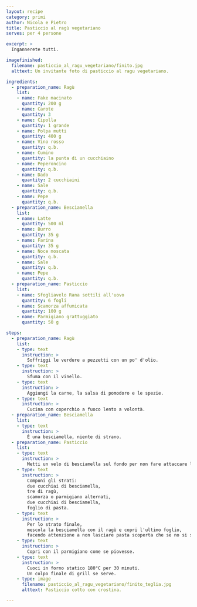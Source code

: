 ```yaml
---
layout: recipe
category: primi
author: Nicola e Pietro
title: Pasticcio al ragù vegetariano
serves: per 4 persone

excerpt: >
  Ingannerete tutti.

imagefinished:
  filename: pasticcio_al_ragu_vegetariano/finito.jpg
  alttext: Un invitante foto di pasticcio al ragu vegetariano.

ingredients:
  - preparation_name: Ragù
    list:
    - name: Fake macinato
      quantity: 200 g
    - name: Carote
      quantity: 3
    - name: Cipolla
      quantity: 1 grande
    - name: Polpa mutti
      quantity: 400 g
    - name: Vino rosso
      quantity: q.b.
    - name: Cumino
      quantity: la punta di un cucchiaino
    - name: Peperoncino
      quantity: q.b.
    - name: Dado
      quantity: 2 cucchiaini
    - name: Sale
      quantity: q.b.
    - name: Pepe
      quantity: q.b.
  - preparation_name: Besciamella
    list:
    - name: Latte
      quantity: 500 ml
    - name: Burro
      quantity: 35 g
    - name: Farina
      quantity: 35 g
    - name: Noce moscata
      quantity: q.b.
    - name: Sale
      quantity: q.b.
    - name: Pepe
      quantity: q.b.
  - preparation_name: Pasticcio
    list:
    - name: Sfogliavelo Rana sottili all'uovo
      quantity: 6 fogli
    - name: Scamorza affumicata
      quantity: 100 g
    - name: Parmigiano grattuggiato
      quantity: 50 g

steps:
  - preparation_name: Ragù
    list:
    - type: text
      instruction: >
        Soffriggi le verdure a pezzetti con un po' d'olio.
    - type: text
      instruction: >
        Sfuma con il vinello.
    - type: text
      instruction: >
        Aggiungi la carne, la salsa di pomodoro e le spezie.
    - type: text
      instruction: >
        Cucina con coperchio a fuoco lento a volontà.
  - preparation_name: Besciamella
    list:
    - type: text
      instruction: >
        È una besciamella, niente di strano.
  - preparation_name: Pasticcio
    list:
    - type: text
      instruction: >
        Metti un velo di besciamella sul fondo per non fare attaccare la pasta alla teglia.
    - type: text
      instruction: >
        Componi gli strati:
        due cucchiai di besciamella,
        tre di ragù,
        scamorza o parmigiano alternati,
        due cucchiai di besciamella,
        foglio di pasta.
    - type: text
      instruction: >
        Per lo strato finale,
        mescola la besciamella con il ragù e copri l'ultimo foglio,
        facendo attenzione a non lasciare pasta scoperta che se no si secca.
    - type: text
      instruction: >
        Copri con il parmigiano come se piovesse.
    - type: text
      instruction: >
        Cuoci in forno statico 180°C per 30 minuti.
        Un colpo finale di grill se serve.
    - type: image
      filename: pasticcio_al_ragu_vegetariano/finito_teglia.jpg
      alttext: Pasticcio cotto con crostina.

---
```

